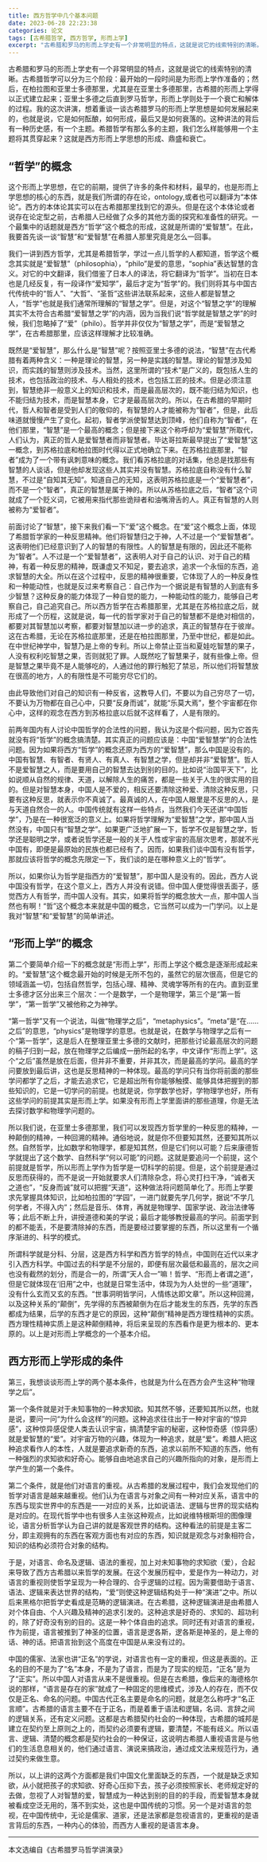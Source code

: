 ```yaml
---
title: 西方哲学中几个基本问题
date: 2023-06-28 22:23:38
categories: 论文
tags: [古希腊哲学, 西方哲学, 形而上学]
excerpt: "古希腊和罗马的形而上学史有一个非常明显的特点，这就是说它的线索特别的清晰。古希腊哲学可以分为三个阶段：最开始的一段时间是为形而上学作准备的；然后，在柏拉图和亚里士多德那里，尤其是在亚里士多德那里，古希腊的形而上学得以正式建立起来；亚里士多德之后直到罗马哲学，形而上学则处于一个衰亡和解体的过程。"
---
```

古希腊和罗马的形而上学史有一个非常明显的特点，这就是说它的线索特别的清晰。古希腊哲学可以分为三个阶段：最开始的一段时间是为形而上学作准备的；然后，在柏拉图和亚里士多德那里，尤其是在亚里士多德那里，古希腊的形而上学得以正式建立起来；亚里士多德之后直到罗马哲学，形而上学则处于一个衰亡和解体的过程。我的这次讲演，想着重谈一谈古希腊罗马的形而上学思想是如何发展起来的，也就是说，它是如何酝酿，如何形成，最后又是如何衰落的。这种讲法的背后有一种历史感，有一个主题。希腊哲学有那么多的主题，我们怎么样能够用一个主题将其贯穿起来？这就是西方形而上学思想的形成、鼎盛和衰亡。

## “哲学”的概念

这个形而上学思想，在它的前期，提供了许多的条件和材料，最早的，也是形而上学思想的核心的东西，就是我们所谓的存在论，ontology,或者也可以翻译为“本体论”。西方的本体论其实可以在古希腊那里找到它的源头。但是在这个本体论或者说存在论定型之前，古希腊人已经做了众多的其他方面的探究和准备性的研究。一个最集中的话题就是西方“哲学”这个概念的形成，这就是所谓的“爱智慧”。在此，我要首先谈一谈“智慧”和“爱智慧”在希腊人那里究竟是怎么一回事。

我们一讲到西方哲学，尤其是希腊哲学，学过一点儿哲学的人都知道，哲学这个概念其实就是“爱智慧”（philosophia），“philo”是爱的意思，“sophia”表达智慧的含义。对它的中文翻译，我们借鉴了日本人的译法，将它翻译为“哲学”。当初在日本也是几经反复，有一段译作“爱知学”，最后才定为“哲学”的。我们则将其与中国古代传统中的“哲人”、“大哲”、“圣哲”这些讲法联系起来，这些人都是智慧之人，“哲学”也就是我们通常所理解的“智慧之学”。但是，对这个“智慧之学”的理解其实不太符合古希腊“爱智慧之学”的内涵，因为当我们说“哲学就是智慧之学”的时候，我们忽略掉了“爱”（philo）。哲学并非仅仅为“智慧之学”，而是“爱智慧之学”，在古希腊那里，应该这样理解才比较准确。

既然是“爱智慧”，那么什么是“智慧”呢？按照亚里士多德的说法，“智慧”在古代希腊有着两种含义：一种是理论的智慧，另一种是实践的智慧。理论的智慧涉及知识，而实践的智慧则涉及技术。当然，这里所谓的“技术”是广义的，既包括人生的技术，也包括政治的技术、与人相处的技术，也包括工匠的技术。但是必须注意到，智慧绝非一般意义上的知识和技术，而是最高层次的，既不能归结为知识，也不能归结为技术，而是智慧本身，它才是最高层次的。所以，在古希腊的早期时代，哲人和智者是受到人们的敬仰的，有智慧的人才能被称为“智者”，但是，此后味道就慢慢产生了变化。起初，智者学派使智慧达到顶峰，他们自称为“智者”，在他们那里，“智慧”是一个最高的概念；但是接下来这个称呼却为“爱智慧”所取代，人们认为，真正的哲人是爱智慧者而非智慧者。毕达哥拉斯最早提出了“爱智慧”这一概念，到苏格拉底和柏拉图时代得以正式地确立下来。在苏格拉底那里，“智者”成为了一个带有讽刺意味的概念。我们看苏格拉底的对话集，他总是找那些有智慧的人谈话，但是他却发现这些人其实并没有智慧。苏格拉底自称没有什么智慧，不过是“自知其无知”。知道自己的无知，这表明苏格拉底是一个“爱智慧者”，而不是一个“智者”，真正的智慧是属于神的。所以从苏格拉底之后，“智者”这个词就成了一个贬义词，它被用来指代那些诡辩者和油嘴滑舌的人。真正有智慧的人则被称为“爱智者”。

前面讨论了“智慧”，接下来我们看一下“爱”这个概念。在“爱”这个概念上面，体现了希腊哲学家的一种反思精神。他们将智慧归之于神，人不过是一个“爱智慧者”。这表明他们已经意识到了人的智慧的有限性。人的智慧是有限的，因此还不能称为“智者”。人不过是一个“爱智慧者”，这表明人对于自己的认识、对于自己的精神，有着一种反思的精神，既谦虚又不知足，要去追求，追求一个永恒的东西，追求智慧的大全。所以在这个过程中，反思的精神很重要，它体现了人的一种反身性和一种能动性，也就是反过来考察自己：自己作为一个据说是有智慧的人到底有多少智慧？这种反身的能力体现了一种自觉的能力，一种能动性的能力，能够自己考察自己，自己追究自己。所以西方哲学在古希腊那里，尤其是在苏格拉底之后，就形成了一个历程，这就是说，每一代的哲学家对于自己的智慧都不是绝对相信的，都要对其智慧加以考察，都要对智慧加以进一步的追求，真正的智慧存在于彼岸。这在古希腊，无论在苏格拉底那里，还是在柏拉图那里，乃至中世纪，都是如此。在中世纪神学中，智慧乃是上帝的专利。所以上帝禁止亚当和夏娃吃智慧的果子，人没有权利吃智慧之果，否则就犯了罪。人既然吃了智慧果子，就有些像上帝。但是智慧之果毕竟不是人能够吃的，人通过他的罪行触犯了禁忌，所以他们将智慧放在很高的地方，人的有限性是不可能穷尽它们的。

由此导致他们对自己的知识有一种反省，这教导人们，不要以为自己穷尽了一切，不要认为万物都在自己心中，只要“反身而诚”，就能“乐莫大焉”，整个宇宙都在你心中，这样的观念在西方到苏格拉底以后就不这样看了，人是有限的。

前两年国内有人讨论中国哲学的合法性的问题，我认为这是个假问题，因为它首先就没有将“哲学”的概念搞清楚。其实真正的问题应该是：中国“爱智慧学”的合法性问题。因为如果将西方“哲学”的概念还原为西方的“爱智慧”，那么中国是没有的。中国有智慧、有智者、有贤人、有真人、有智慧之学，但是却并非“爱智慧”。哲人不是爱智慧之人，而是要用自己的智慧去达到别的目的。比如说“治国平天下”，比如说顺从自然的规律、天道，以解除人生的痛苦，都是一些关于人生的很实用的目的。但是对智慧本身，中国人是不爱的，相反还要清除这种爱、清除这种反思，只要有这种反思，就表示你不真诚了。最真诚的人，在中国人眼里是不反思的人，是与天道自然合一的人。中国传统就有这样一些特点，当然我们今天还讲“中国哲学”，乃是在一种很宽泛的意义上。如果将哲学理解为“爱智慧”之学，那中国人当然没有，中国只有“智慧之学”。如果更广泛地扩展一下，哲学不仅是智慧之学，哲学还是聪明之学，或者说哲学还是一般的关于人性或宇宙的高层次思考，那就不光中国有，即便是最原始的民族也都已经有了。因而，如果我们谈中国有没有哲学，那就应该将哲学的概念先限定一下，我们谈的是在哪种意义上的“哲学”。

所以，如果你认为哲学是指西方的“爱智慧”，那中国人是没有的。因此，西方人说中国没有哲学，在这个意义上，西方人并没有说错。但中国人便觉得很丢面子，感觉西方人有哲学，而中国人没有。其实，如果将哲学的概念放大一点，那中国人当然也有啊！“哲”这个概念本来就是中国的概念，它当然可以成为一门学问。以上是我对“智慧”和“爱智慧”的简单讲述。

## “形而上学”的概念

第二个要简单介绍一下的概念就是“形而上学”，形而上学这个概念是逐渐形成起来的。“爱智慧”这个概念最开始的时候是无所不包的，虽然它的层次很高，但是它的领域涵盖一切，包括自然哲学，包括心理、精神、灵魂学等所有的在内。直到亚里士多德才区分出来三个层次：一个是数学，一个是物理学，第三个是“第一哲学”，“第一哲学”又被他称之为神学。

“第一哲学”又有一个说法，叫做“物理学之后”，“metaphysics”。“meta”是“在……之后”的意思，“physics”是物理学的意思。也就是说，在数学与物理学之后有一个“第一哲学”，这是后人在整理亚里士多德的文献时，把那些讨论最高层次的问题的稿子归到一起，放在物理学之后编成一册所起的名字，中文译作“形而上学”。这个“之后”虽然是放在后面，但并非不重要，并非其次，而是最高的学问。最高的学问要放到最后讲，这也是反思精神的一种体现。最高的学问只有当你将前面的那些学问都学了之后，才能去追求它，它是超出所有你能够触摸、能够具体把握到的那些知识的，它是一切学问的前提。也就是说，你学数学也好，学物理学也好，所有这些学问的前提其实是形而上学。如果没有形而上学里面讲的那些道理，你是无法去探讨数学和物理学问题的。

所以我们说，在亚里士多德那里，我们可以发现西方哲学里的一种反思的精神，一种颠倒的精神，一种回溯的精神。通俗地说，就是你不但要知其然，还要知其所以然。自然哲学，比如数学和物理学，都是知其然，但是它们何以可能？后来康德哲学就提出了这个数学、自然科学“何以可能”的问题。这就是要追问一个前提，这个前提就是哲学，所以形而上学作为哲学是一切科学的前提。但是，这个前提是通过反思而获得的，而不是说一开始就要求人们清除杂念，将心灵打扫干净，“诚者天之道也”，“反身而诚”就可以把握“天道”，这种做法将问题简单化了。形而上学要求先掌握具体知识，比如柏拉图的“学园”，一进门就要先学几何学，据说“不学几何学者，不得入内”；然后是音乐、体育，再就是物理学、国家学说、政治法律等等；此后不断上升，讲授道德和美的学说；最后才能够教授最高的学问。前面学到的都不能丢，不是要清除掉的东西，而是要经过要掌握的东西，所以这里有一个循序渐进的、科学的模式。

所谓科学就是分科、分层，这是西方科学和西方哲学的特点，中国则在近代以来才引入西方科学。中国过去的科学是不分层的，即便有层次最低和最高的，层次之间也没有截然的划分，而是合一的，所谓“天人合一”嘛！哲学、“形而上者谓之道”，但是它就体现在‘旧用”之中，也就是日常生活中，体现为为人处世的一些“道理”，没有什么玄而又玄的东西。“世事洞明皆学问，人情练达即文章”。所以这种回溯，以及这种关系的“颠倒”，先学得的东西被颠倒为在后才能发生的东西，先学的东西都成为结果，后学的东西才是它的原因，这种“颠倒”精神是西方理性精神的实质。西方理性精神实质上是这种颠倒精神，将后来呈现的东西看作是更为根本的、更本原的。以上是对形而上学概念的一个基本介绍。

## 西方形而上学形成的条件

第三，我想谈谈形而上学的两个基本条件，也就是为什么在西方会产生这种“物理学之后”。

第一个条件就是对于未知事物的一种求知欲。知其然不够，还要知其所以然，也就是说，要问一问“为什么会这样”的问题。这种追求往往出于一种对宇宙的“惊异感”，这种惊异感促使人类去认识宇宙，搞清楚宇宙的秘密，这种惊奇感（惊异感）就是爱智慧的“爱”。对宇宙万物的兴趣，体现为一种追求，就是“爱”。希腊人把这种追求看作人的本性，人就是要追求新奇的东西，追求以前所不知道的东西，他有一种强烈的求知欲和好奇心。能够自由地追求自己的兴趣所指向的对象，是形而上学产生的第一个条件。

第二个条件，就是他们对语言的重视。从古希腊的发展过程中，我们会发现他们的哲学对语言是越来越重视。他们认为在语言与对象之间有一种对应关系，语言中的东西与现实世界中的东西是一一对应的关系，比如说语法、逻辑与世界的现实结构是对应的。在现代哲学中也有很多人主张这种观点，比如说维特根斯坦的图像理论，语言分析哲学认为自己讲的就是客观世界的结构。这种看法的前提是主客二分，即主观拥有的东西在客观方面也有对应的东西，知识就是观念与对象相符合，知识的结构必须符合对象的结构。

于是，对语言、命名及逻辑、语法的重视，加上对未知事物的求知欲（爱），合起来导致了西方古希腊以来哲学的发展。在这个发展历程中，爱是作为一种动力，对语言的重视则使哲学呈现为一种合理的、合乎逻辑的过程。因为需要借助于语言、语法、逻辑来表达世界的结构，“爱”则使这种逻辑结构处于一种“演进”之中。所以后来黑格尔把哲学史看成是范畴的逻辑演进。在古希腊，这种逻辑演进是由希腊人对个体自由、个人兴趣及精神的追求引发的。这种追求是好奇的、求知的、超功利的，除了好奇没有别的目的。这是一种个体自由的追求。同时还有对语言的重视，作为前提，语言被推到了神圣的位置，语言是逻各斯，逻各斯是神圣的，是上帝的话、神的话。把语言抬到这个高度在中国是从来没有过的。

中国的儒家、法家也讲“正名”的学说，对语言也有一定的重视，但这是表面的。正名的目的不是为了“名”本身，不是为了语言，而是为了现实的规范，“正名”是为了“正实”。所以中国人对语言从来不是很重视。但是在古希腊，像后来的海德格尔说的那样，“语言是存在的家”就成了一种固定的思维模式，涉及人的存在，而不仅仅是正名、命名的问题。中国古代正名主要是命名的问题，就是怎么称呼才“名正言顺”。古希腊的语言主要不在于正名，而是着重于语法和逻辑，名词、言辞之间的逻辑关系，还有定义问题。这都是古希腊契约社会的一种体现，古希腊的城邦是建立在契约至上原则之上的，而契约必须要有逻辑，要清楚，不能有歧义。所以语言、逻辑、清楚的概念都是契约社会的一种保证，这说明古希腊人重视语言是与他们的生活息息相关的，他们通过语言、演说来搞政治，通过成文法来规范行为，通过契约来做生意。

所以，以上讲的这两个方面都是我们中国文化里面缺乏的东西，一个就是缺乏求知欲，从小就把孩子的求知欲、好奇心压抑下去，孩子必须按照家长、老师规定好的去做，忽视了人对智慧的爱，智慧成为一种达到别的目的的手段，而爱智慧本身就被看成空泛无用的，落不到实处，这也是中国传统的习惯。另一个是对语言的忽视，在中国传统中，无论是儒家、道家，还是法家都是忽视语言的，更重视的是语言背后的东西，一种内心的体验，而西方人重视的是语言本身。

-----------
本文选编自《古希腊罗马哲学讲演录》

